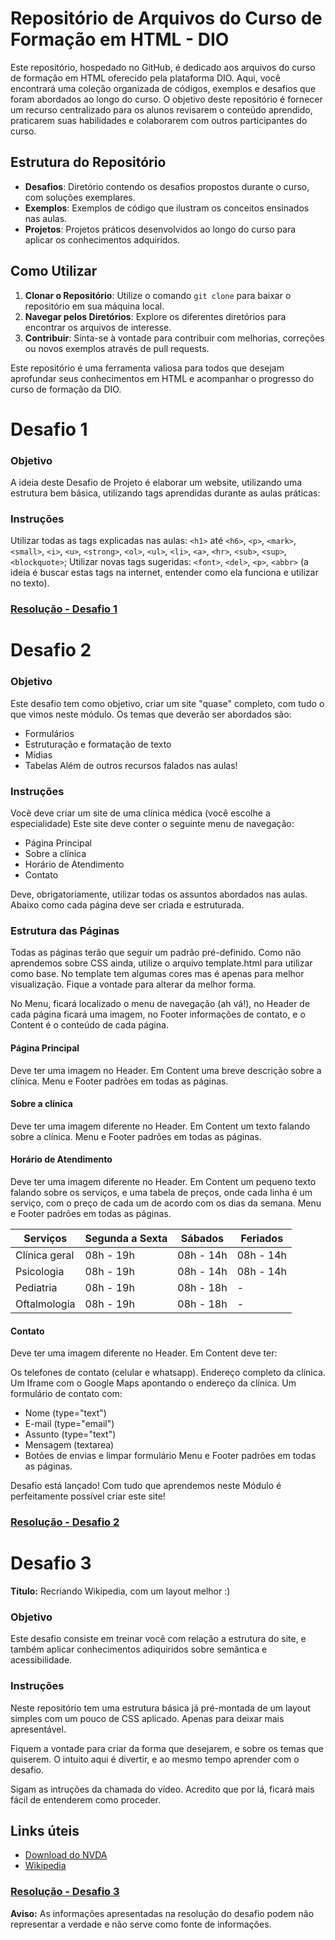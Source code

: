 # Repositório de Arquivos do Curso de Formação em HTML - DIO

Este repositório, hospedado no GitHub, é dedicado aos arquivos do curso de formação em HTML oferecido pela plataforma DIO. Aqui, você encontrará uma coleção organizada de códigos, exemplos e desafios que foram abordados ao longo do curso. O objetivo deste repositório é fornecer um recurso centralizado para os alunos revisarem o conteúdo aprendido, praticarem suas habilidades e colaborarem com outros participantes do curso.

## Estrutura do Repositório

- **Desafios**: Diretório contendo os desafios propostos durante o curso, com soluções exemplares.
- **Exemplos**: Exemplos de código que ilustram os conceitos ensinados nas aulas.
- **Projetos**: Projetos práticos desenvolvidos ao longo do curso para aplicar os conhecimentos adquiridos.

## Como Utilizar

1. **Clonar o Repositório**: Utilize o comando `git clone` para baixar o repositório em sua máquina local.
2. **Navegar pelos Diretórios**: Explore os diferentes diretórios para encontrar os arquivos de interesse.
3. **Contribuir**: Sinta-se à vontade para contribuir com melhorias, correções ou novos exemplos através de pull requests.

Este repositório é uma ferramenta valiosa para todos que desejam aprofundar seus conhecimentos em HTML e acompanhar o progresso do curso de formação da DIO.

# Desafio 1

### Objetivo

A ideia deste Desafio de Projeto é elaborar um website, utilizando uma estrutura bem básica, utilizando tags aprendidas durante as aulas práticas:

### Instruções
Utilizar todas as tags explicadas nas aulas: `<h1>` até `<h6>`, `<p>`, `<mark>`, `<small>`, `<i>`, `<u>`, `<strong>`, `<ol>`, `<ul>`, `<li>`, `<a>`, `<hr>`, `<sub>`, `<sup>`, `<blockquote>`;
Utilizar novas tags sugeridas: `<font>`, `<del>`, `<p>`, `<abbr>` (a ideia é buscar estas tags na internet, entender como ela funciona e utilizar no texto).

### [Resolução - Desafio 1](https://renanvtr.github.io/DIO_Formacao_HTML/Desafios/Desafio_1/index.html)

# Desafio 2

### Objetivo
Este desafio tem como objetivo, criar um site "quase" completo, com tudo o que vimos neste módulo. Os temas que deverão ser abordados são:
- Formulários
- Estruturação e formatação de texto
- Mídias
- Tabelas
Além de outros recursos falados nas aulas!
 
### Instruções

Você deve criar um site de uma clínica médica (você escolhe a especialidade)
Este site deve conter o seguinte menu de navegação:
- Página Principal
- Sobre a clínica
- Horário de Atendimento
- Contato
  
Deve, obrigatoriamente, utilizar todas os assuntos abordados nas aulas.
Abaixo como cada página deve ser criada e estruturada.

### Estrutura das Páginas
Todas as páginas terão que seguir um padrão pré-definido. Como não aprendemos sobre CSS ainda, utilize o arquivo template.html para utilizar como base.
No template tem algumas cores mas é apenas para melhor visualização. Fique a vontade para alterar da melhor forma.

No Menu, ficará localizado o menu de navegação (ah vá!), no Header de cada página ficará uma imagem, no Footer informações de contato, e o Content é o conteúdo de cada página.

#### Página Principal
Deve ter uma imagem no Header.
Em Content uma breve descrição sobre a clínica.
Menu e Footer padrões em todas as páginas.

#### Sobre a clínica
Deve ter uma imagem diferente no Header.
Em Content um texto falando sobre a clínica.
Menu e Footer padrões em todas as páginas.

#### Horário de Atendimento
Deve ter uma imagem diferente no Header.
Em Content um pequeno texto falando sobre os serviços, e uma tabela de preços, onde cada linha é um serviço, com o preço de cada um de acordo com os dias da semana.
Menu e Footer padrões em todas as páginas.

|Serviços	|Segunda a Sexta	|Sábados	|Feriados|
|----------|---------|---------|----------|
|Clínica geral	|08h - 19h	|08h - 14h	|08h - 14h|
|Psicologia	|08h - 19h	|08h - 14h	|08h - 14h|
|Pediatria	|08h - 19h	|08h - 18h	|-|
|Oftalmologia	|08h - 19h	|08h - 18h|	-|
 
#### Contato
Deve ter uma imagem diferente no Header.
Em Content deve ter:

Os telefones de contato (celular e whatsapp).
Endereço completo da clínica.
Um Iframe com o Google Maps apontando o endereço da clínica.
Um formulário de contato com:
- Nome (type="text")
- E-mail (type="email")
- Assunto (type="text")
- Mensagem (textarea)
- Botões de envias e limpar formulário
Menu e Footer padrões em todas as páginas.

Desafio está lançado! Com tudo que aprendemos neste Módulo é perfeitamente possível criar este site!

### [Resolução - Desafio 2](https://renanvtr.github.io/DIO_Formacao_HTML/Desafios/Desafio_2/index.html)

# Desafio 3

**Título:** Recriando Wikipedia, com um layout melhor :)

### Objetivo
Este desafio consiste em treinar você com relação a estrutura do site, e também aplicar conhecimentos adiquiridos sobre semântica e acessibilidade.

### Instruções
Neste repositório tem uma estrutura básica já pré-montada de um layout simples com um pouco de CSS aplicado. Apenas para deixar mais apresentável.

Fiquem a vontade para criar da forma que desejarem, e sobre os temas que quiserem. O intuito aqui é divertir, e ao mesmo tempo aprender com o desafio.

Sigam as intruções da chamada do vídeo. Acredito que por lá, ficará mais fácil de entenderem como proceder.

## Links úteis
- [Download do NVDA](https://www.nvaccess.org/download/)
- [Wikipedia](https://pt.wikipedia.org/)

### [Resolução - Desafio 3](https://renanvtr.github.io/DIO_Formacao_HTML/Desafios/Desafio_3/index.html) 

**Aviso:** As informações apresentadas na resolução do desafio podem não representar a verdade e não serve como fonte de informações.